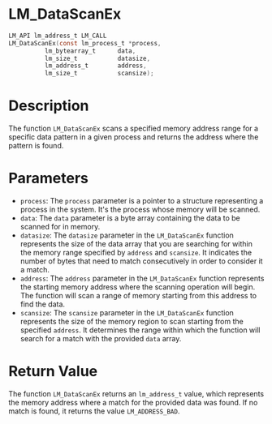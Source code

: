 # LM_DataScanEx

```c
LM_API lm_address_t LM_CALL
LM_DataScanEx(const lm_process_t *process,
	      lm_bytearray_t      data,
	      lm_size_t           datasize,
	      lm_address_t        address,
	      lm_size_t           scansize);
```

# Description
The function `LM_DataScanEx` scans a specified memory address range for a specific data pattern in a
given process and returns the address where the pattern is found.

# Parameters
 - `process`: The `process` parameter is a pointer to a structure representing a process in the
system. It's the process whose memory will be scanned.
 - `data`: The `data` parameter is a byte array containing the data to be scanned for in memory.
 - `datasize`: The `datasize` parameter in the `LM_DataScanEx` function represents the size of the
data array that you are searching for within the memory range specified by `address` and `scansize`.
It indicates the number of bytes that need to match consecutively in order to consider it a match.
 - `address`: The `address` parameter in the `LM_DataScanEx` function represents the starting memory
address where the scanning operation will begin. The function will scan a range of memory starting
from this address to find the data.
 - `scansize`: The `scansize` parameter in the `LM_DataScanEx` function represents the size of the
memory region to scan starting from the specified `address`. It determines the range within which
the function will search for a match with the provided `data` array.

# Return Value
The function `LM_DataScanEx` returns an `lm_address_t` value, which represents the memory
address where a match for the provided data was found. If no match is found, it returns the value
`LM_ADDRESS_BAD`.
